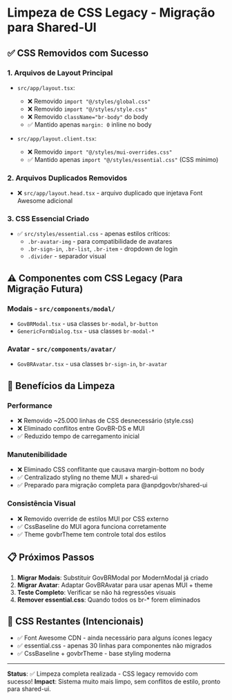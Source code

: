 # Limpeza de CSS Legacy - Migração para Shared-UI

## ✅ CSS Removidos com Sucesso

### 1. **Arquivos de Layout Principal**

- `src/app/layout.tsx`:
  - ❌ Removido `import "@/styles/global.css"`
  - ❌ Removido `import "@/styles/style.css"`
  - ❌ Removido `className="br-body"` do body
  - ✅ Mantido apenas `margin: 0` inline no body

- `src/app/layout.client.tsx`:
  - ❌ Removido `import "@/styles/mui-overrides.css"`
  - ✅ Mantido apenas `import "@/styles/essential.css"` (CSS mínimo)

### 2. **Arquivos Duplicados Removidos**

- ❌ `src/app/layout.head.tsx` - arquivo duplicado que injetava Font Awesome adicional

### 3. **CSS Essencial Criado**

- ✅ `src/styles/essential.css` - apenas estilos críticos:
  - `.br-avatar-img` - para compatibilidade de avatares
  - `.br-sign-in`, `.br-list`, `.br-item` - dropdown de login
  - `.divider` - separador visual

## ⚠️ Componentes com CSS Legacy (Para Migração Futura)

### **Modais** - `src/components/modal/`

- `GovBRModal.tsx` - usa classes `br-modal`, `br-button`
- `GenericFormDialog.tsx` - usa classes `br-modal-*`

### **Avatar** - `src/components/avatar/`

- `GovBRAvatar.tsx` - usa classes `br-sign-in`, `br-avatar`

## 🎯 **Benefícios da Limpeza**

### **Performance**

- ❌ Removido ~25.000 linhas de CSS desnecessário (style.css)
- ❌ Eliminado conflitos entre GovBR-DS e MUI
- ✅ Reduzido tempo de carregamento inicial

### **Manutenibilidade**

- ❌ Eliminado CSS conflitante que causava margin-bottom no body
- ✅ Centralizado styling no theme MUI + shared-ui
- ✅ Preparado para migração completa para @anpdgovbr/shared-ui

### **Consistência Visual**

- ❌ Removido override de estilos MUI por CSS externo
- ✅ CssBaseline do MUI agora funciona corretamente
- ✅ Theme govbrTheme tem controle total dos estilos

## 📋 **Próximos Passos**

1. **Migrar Modais**: Substituir GovBRModal por ModernModal já criado
2. **Migrar Avatar**: Adaptar GovBRAvatar para usar apenas MUI + theme
3. **Teste Completo**: Verificar se não há regressões visuais
4. **Remover essential.css**: Quando todos os br-\* forem eliminados

## 🚨 **CSS Restantes (Intencionais)**

- ✅ Font Awesome CDN - ainda necessário para alguns ícones legacy
- ✅ essential.css - apenas 30 linhas para componentes não migrados
- ✅ CssBaseline + govbrTheme - base styling moderna

---

**Status**: ✅ Limpeza completa realizada - CSS legacy removido com sucesso!
**Impact**: Sistema muito mais limpo, sem conflitos de estilo, pronto para shared-ui.
